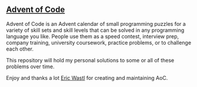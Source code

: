 [Advent of Code](https://adventofcode.com/)
--------------------------------------

Advent of Code is an Advent calendar of small programming puzzles for a variety of skill sets and skill levels that can be solved in any programming language you like. People use them as a speed contest, interview prep, company training, university coursework, practice problems, or to challenge each other.

This repository will hold my personal solutions to some or all of these problems over time.

Enjoy and thanks a lot [Eric Wastl](http://was.tl/) for creating and maintaining AoC.